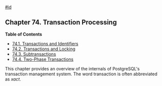 [#id](#TRANSACTIONS)

## Chapter 74. Transaction Processing

**Table of Contents**

- [74.1. Transactions and Identifiers](transaction-id)
- [74.2. Transactions and Locking](xact-locking)
- [74.3. Subtransactions](subxacts)
- [74.4. Two-Phase Transactions](two-phase)

This chapter provides an overview of the internals of PostgreSQL's transaction management system. The word transaction is often abbreviated as _xact_.
